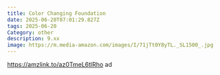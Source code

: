 ```yaml
---
title: Color Changing Foundation
date: 2025-06-20T07:01:29.827Z
tags: 2025-06-20
Category: other
description: 9.xx
image: https://m.media-amazon.com/images/I/71jTt0Y8yTL._SL1500_.jpg
---
```

https://amzlink.to/az0TmeL6tlRho  ad